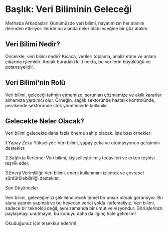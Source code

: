 # Başlık: Veri Biliminin Geleceği

Merhaba Arkadaşlar! Günümüzde veri bilimi, hayatımızın her alanını derinden etkiliyor. İleride bu alanda neler olabileceğine bir göz atalım.

## Veri Bilimi Nedir?

Öncelikle, veri bilimi nedir? Kısaca, verileri toplama, analiz etme ve anlam çıkarma işlemidir. Ancak buradaki kilit nokta, bu verilerin büyüklüğü ve potansiyelidir.

## Veri Bilimi'nin Rolü

Veri bilimi, geleceği tahmin etmemize, sorunları çözmemize ve akıllı kararlar almamıza yardımcı olur. Örneğin, sağlık sektöründe hastalık kontrolünde, perakende sektöründe stok yönetiminde kullanılır.

## Gelecekte Neler Olacak?

Veri bilimi gelecekte daha fazla öneme sahip olacak. İşte bazı örnekler:

1.Yapay Zeka Yükseliyor: Veri bilimi, yapay zeka ve otomasyonun gelişimini destekler.

2.Sağlıkta İlerleme: Veri bilimi, kişiselleştirilmiş tedavileri ve erken teşhisi teşvik eder.

3.Enerji Verimliliği: Veri bilimi, enerji kullanımını izlemek ve çevresel sürdürülebilirliği destekler.

Son Düşünceler

Veri bilimi, geleceğimizi şekillendirecek temel bir unsur olarak görünüyor. Bu alana yatırım yapmalı ve bu heyecan verici yolda ilerlemeliyiz. Veri bilimi, sadece bir teknoloji değil, aynı zamanda bir umut ve vizyondur. Görüşlerinizi paylaşmayı unutmayın, bu konuyu daha da ilginç hale getirelim!

Okuduğunuz için teşekkür ederim!
